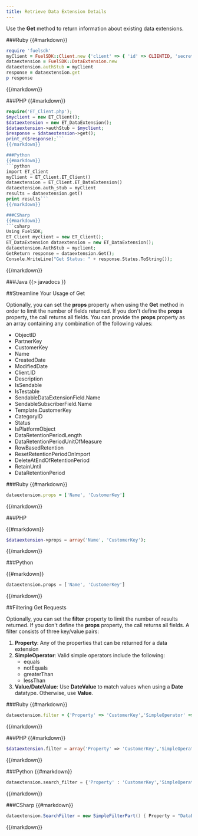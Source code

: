 ```yaml
---
title: Retrieve Data Extension Details
---
```


Use the **Get** method to return information about existing data extensions.

###Ruby
{{#markdown}}
```ruby
require 'fuelsdk'
myClient = FuelSDK::Client.new {'client' => { 'id' => CLIENTID, 'secret' => SECRET }}
dataextension = FuelSDK::DataExtension.new
dataextension.authStub = myClient
response = dataextension.get
p response
```
{{/markdown}}

###PHP
{{#markdown}}
```php
require('ET_Client.php');
$myclient = new ET_Client();
$dataextension = new ET_DataExtension();
$dataextension->authStub = $myclient;
$response = $dataextension->get();
print_r($response);```
{{/markdown}}

###Python
{{#markdown}}
```python
import ET_Client
myClient = ET_Client.ET_Client()
dataextension = ET_Client.ET_DataExtension()
dataextension.auth_stub = myClient
results = dataextension.get()
print results```
{{/markdown}}

###CSharp
{{#markdown}}
```csharp
Using FuelSDK;
ET_Client myclient = new ET_Client();
ET_DataExtension dataextension = new ET_DataExtension();
dataextension.AuthStub = myclient;
GetReturn response = dataextension.Get();
Console.WriteLine("Get Status: " + response.Status.ToString());
```
{{/markdown}}

###Java
{{> javadocs }}


##Streamline Your Usage of Get

Optionally, you can set the **props** property when using the **Get** method in order to limit the number of fields returned. If you don't define the **props** property, the call returns all fields. You can provide the **props** property as an array containing any combination of the following values:
*   ObjectID
*   PartnerKey
*   CustomerKey
*   Name
*   CreatedDate
*   ModifiedDate
*   Client.ID
*   Description
*   IsSendable
*   IsTestable
*   SendableDataExtensionField.Name
*   SendableSubscriberField.Name
*   Template.CustomerKey
*   CategoryID
*   Status
*   IsPlatformObject
*   DataRetentionPeriodLength
*   DataRetentionPeriodUnitOfMeasure
*   RowBasedRetention
*   ResetRetentionPeriodOnImport
*   DeleteAtEndOfRetentionPeriod
*   RetainUntil
*   DataRetentionPeriod

###Ruby
{{#markdown}}
```ruby  
dataextension.props = ['Name', 'CustomerKey']
```
{{/markdown}}

###PHP

{{#markdown}}
```php  
$dataextension->props = array('Name', 'CustomerKey');
```
{{/markdown}}

###Python

{{#markdown}}
```python
dataextension.props = ['Name', 'CustomerKey']
```
{{/markdown}}


##Filtering Get Requests

Optionally, you can set the **filter** property to limit the number of results returned.  If you don't define the **props** property, the call returns all fields. A filter consists of three key/value pairs:
1.  **Property**: Any of the properties that can be returned for a data extension
2.  **SimpleOperator**: Valid simple operators include the following:
	*   equals
	*   notEquals
	*   greaterThan
	*   lessThan
3.  **Value/DateValue**: Use **DateValue** to match values when using a **Date** datatype. Otherwise, use **Value**.

###Ruby
{{#markdown}}
```ruby
dataextension.filter = {'Property' => 'CustomerKey','SimpleOperator' => 'equals','Value' => 'MyDataExtension'}
```
{{/markdown}}

###PHP
{{#markdown}}
```php  
$dataextension.filter = array('Property' => 'CustomerKey','SimpleOperator' => 'equals','Value' => 'MyDataExtension');
```
{{/markdown}}

###Python
{{#markdown}}
```python
dataextension.search_filter = {'Property' : 'CustomerKey','SimpleOperator' : 'equals','Value' : 'MyDataExtension'}
```
{{/markdown}}

###CSharp
{{#markdown}}
```csharp
dataextension.SearchFilter = new SimpleFilterPart() { Property = "DataExtension.CustomerKey", SimpleOperator = SimpleOperators.equals, Value = new string[] { "MyDataExtension" } };
```
{{/markdown}}
